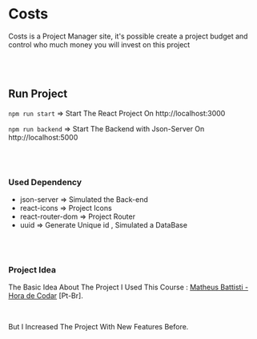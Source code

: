 # Costs
Costs is a Project Manager site, it's possible create a project budget and control who much money you will invest on this project 

<br>
<br>

## Run Project

`npm run start` => Start The React Project On http://localhost:3000 

`npm run backend` => Start The Backend with Json-Server On http://localhost:5000

<br>
<br>

### Used Dependency

- json-server ⇒ Simulated the Back-end
- react-icons ⇒ Project Icons
- react-router-dom ⇒ Project Router
- uuid ⇒ Generate Unique id , Simulated a DataBase

<br>
<br>

### Project Idea

The Basic Idea About The Project I Used This Course : [Matheus Battisti - Hora de Codar](https://www.youtube.com/playlist?list=PLnDvRpP8BneyVA0SZ2okm-QBojomniQVO) [Pt-Br]. 

<br>

But I Increased The Project With New Features Before.